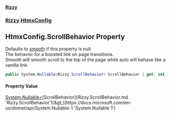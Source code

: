 #### [Rizzy](index.md 'index')
### [Rizzy](Rizzy.md 'Rizzy').[HtmxConfig](Rizzy.HtmxConfig.md 'Rizzy.HtmxConfig')

## HtmxConfig.ScrollBehavior Property

Defaults to [smooth](Rizzy.ScrollBehavior.md#Rizzy.ScrollBehavior.smooth 'Rizzy.ScrollBehavior.smooth') if this property is null.  
The behavior for a boosted link on page transitions.   
Smooth will smooth scroll to the top of the page while auto will behave like a vanilla link.

```csharp
public System.Nullable<Rizzy.ScrollBehavior> ScrollBehavior { get; set; }
```

#### Property Value
[System.Nullable&lt;](https://docs.microsoft.com/en-us/dotnet/api/System.Nullable-1 'System.Nullable`1')[ScrollBehavior](Rizzy.ScrollBehavior.md 'Rizzy.ScrollBehavior')[&gt;](https://docs.microsoft.com/en-us/dotnet/api/System.Nullable-1 'System.Nullable`1')